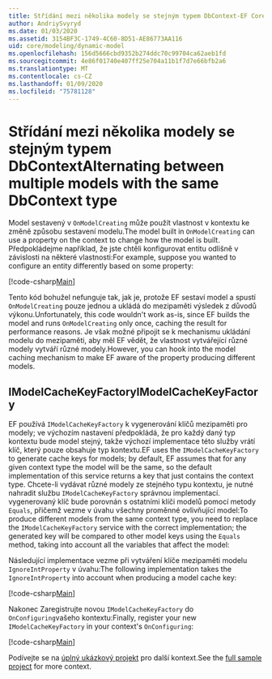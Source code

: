 ```yaml
---
title: Střídání mezi několika modely se stejným typem DbContext-EF Core
author: AndriySvyryd
ms.date: 01/03/2020
ms.assetid: 3154BF3C-1749-4C60-8D51-AE86773AA116
uid: core/modeling/dynamic-model
ms.openlocfilehash: 156d5666cbd9352b274ddc70c99704ca62aeb1fd
ms.sourcegitcommit: 4e86f01740e407ff25e704a11b1f7d7e66bfb2a6
ms.translationtype: MT
ms.contentlocale: cs-CZ
ms.lasthandoff: 01/09/2020
ms.locfileid: "75781128"
---
```

# <a name="alternating-between-multiple-models-with-the-same-dbcontext-type"></a><span data-ttu-id="71815-102">Střídání mezi několika modely se stejným typem DbContext</span><span class="sxs-lookup"><span data-stu-id="71815-102">Alternating between multiple models with the same DbContext type</span></span>

<span data-ttu-id="71815-103">Model sestavený v `OnModelCreating` může použít vlastnost v kontextu ke změně způsobu sestavení modelu.</span><span class="sxs-lookup"><span data-stu-id="71815-103">The model built in `OnModelCreating` can use a property on the context to change how the model is built.</span></span> <span data-ttu-id="71815-104">Předpokládejme například, že jste chtěli konfigurovat entitu odlišně v závislosti na některé vlastnosti:</span><span class="sxs-lookup"><span data-stu-id="71815-104">For example, suppose you wanted to configure an entity differently based on some property:</span></span>

[!code-csharp[Main](../../../samples/core/Modeling/DynamicModel/DynamicContext.cs?name=OnModelCreating)]

<span data-ttu-id="71815-105">Tento kód bohužel nefunguje tak, jak je, protože EF sestaví model a spustí `OnModelCreating` pouze jednou a ukládá do mezipaměti výsledek z důvodů výkonu.</span><span class="sxs-lookup"><span data-stu-id="71815-105">Unfortunately, this code wouldn't work as-is, since EF builds the model and runs `OnModelCreating` only once, caching the result for performance reasons.</span></span> <span data-ttu-id="71815-106">Je však možné připojit se k mechanismu ukládání modelu do mezipaměti, aby měl EF vědět, že vlastnost vytvářející různé modely vytváří různé modely.</span><span class="sxs-lookup"><span data-stu-id="71815-106">However, you can hook into the model caching mechanism to make EF aware of the property producing different models.</span></span>

## <a name="imodelcachekeyfactory"></a><span data-ttu-id="71815-107">IModelCacheKeyFactory</span><span class="sxs-lookup"><span data-stu-id="71815-107">IModelCacheKeyFactory</span></span>

<span data-ttu-id="71815-108">EF používá `IModelCacheKeyFactory` k vygenerování klíčů mezipaměti pro modely; ve výchozím nastavení předpokládá, že pro každý daný typ kontextu bude model stejný, takže výchozí implementace této služby vrátí klíč, který pouze obsahuje typ kontextu.</span><span class="sxs-lookup"><span data-stu-id="71815-108">EF uses the `IModelCacheKeyFactory` to generate cache keys for models; by default, EF assumes that for any given context type the model will be the same, so the default implementation of this service returns a key that just contains the context type.</span></span> <span data-ttu-id="71815-109">Chcete-li vydávat různé modely ze stejného typu kontextu, je nutné nahradit službu `IModelCacheKeyFactory` správnou implementací. vygenerovaný klíč bude porovnán s ostatními klíči modelů pomocí metody `Equals`, přičemž vezme v úvahu všechny proměnné ovlivňující model:</span><span class="sxs-lookup"><span data-stu-id="71815-109">To produce different models from the same context type, you need to replace the `IModelCacheKeyFactory` service with the correct  implementation; the generated key will be compared to other model keys using the `Equals` method, taking into account all the variables that affect the model:</span></span>

<span data-ttu-id="71815-110">Následující implementace vezme při vytváření klíče mezipaměti modelu `IgnoreIntProperty` v úvahu:</span><span class="sxs-lookup"><span data-stu-id="71815-110">The following implementation takes the `IgnoreIntProperty` into account when producing a model cache key:</span></span>

[!code-csharp[Main](../../../samples/core/Modeling/DynamicModel/DynamicModelCacheKeyFactory.cs?name=DynamicModel)]

<span data-ttu-id="71815-111">Nakonec Zaregistrujte novou `IModelCacheKeyFactory` do `OnConfiguring`vašeho kontextu:</span><span class="sxs-lookup"><span data-stu-id="71815-111">Finally, register your new `IModelCacheKeyFactory` in your context's `OnConfiguring`:</span></span>

[!code-csharp[Main](../../../samples/core/Modeling/DynamicModel/DynamicContext.cs?name=OnConfiguring)]

<span data-ttu-id="71815-112">Podívejte se na [úplný ukázkový projekt](https://github.com/aspnet/EntityFramework.Docs/tree/master/samples/core/Modeling/DynamicModel) pro další kontext.</span><span class="sxs-lookup"><span data-stu-id="71815-112">See the [full sample project](https://github.com/aspnet/EntityFramework.Docs/tree/master/samples/core/Modeling/DynamicModel) for more context.</span></span>
